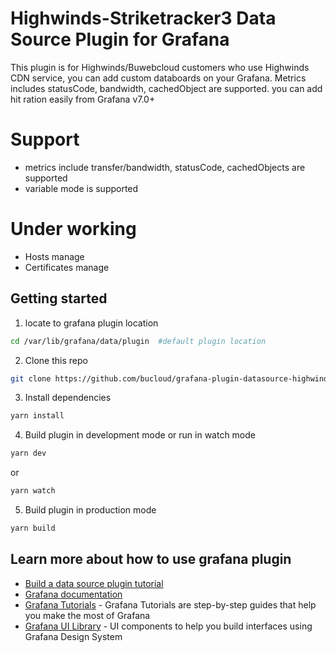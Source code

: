 # Highwinds-Striketracker3 Data Source Plugin for Grafana

This plugin is for Highwinds/Buwebcloud customers who use Highwinds CDN service, you can add custom databoards on your Grafana.
Metrics includes statusCode, bandwidth, cachedObject are supported. you can add hit ration easily from Grafana v7.0+

# Support
- metrics include transfer/bandwidth, statusCode, cachedObjects are supported
- variable mode is supported

# Under working
- Hosts manage
- Certificates manage

## Getting started
1. locate to grafana plugin location
```BASH
cd /var/lib/grafana/data/plugin  #default plugin location
```

2. Clone this repo
```BASH
git clone https://github.com/bucloud/grafana-plugin-datasource-highwinds
```

3. Install dependencies
```BASH
yarn install
```
4. Build plugin in development mode or run in watch mode
```BASH
yarn dev
```
or
```BASH
yarn watch
```
5. Build plugin in production mode
```BASH
yarn build
```

## Learn more about how to use grafana plugin
- [Build a data source plugin tutorial](https://grafana.com/tutorials/build-a-data-source-plugin)
- [Grafana documentation](https://grafana.com/docs/)
- [Grafana Tutorials](https://grafana.com/tutorials/) - Grafana Tutorials are step-by-step guides that help you make the most of Grafana
- [Grafana UI Library](https://developers.grafana.com/ui) - UI components to help you build interfaces using Grafana Design System
